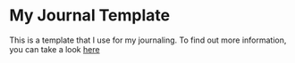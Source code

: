 My Journal Template
===================

This is a template that I use for my journaling. To find out more information,
you can take a look
[here](https://github.com/SingularisArt/notes/tree/journal-template)
